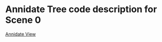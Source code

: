 # Annidate Tree code description for Scene 0
[Annidate View](parser_xml/index.html ':include :type=iframe width=100% height=800px')
